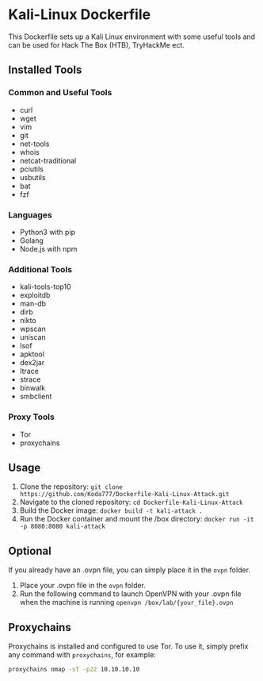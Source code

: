 # Kali-Linux Dockerfile

This Dockerfile sets up a Kali Linux environment with some useful tools and can be used for Hack The Box (HTB), TryHackMe ect.

## Installed Tools

### Common and Useful Tools

- curl
- wget
- vim
- git
- net-tools
- whois
- netcat-traditional
- pciutils
- usbutils
- bat
- fzf 

### Languages

- Python3 with pip
- Golang
- Node.js with npm

### Additional Tools

- kali-tools-top10
- exploitdb
- man-db
- dirb
- nikto
- wpscan
- uniscan
- lsof
- apktool
- dex2jar
- ltrace
- strace
- binwalk
- smbclient

### Proxy Tools

- Tor
- proxychains

## Usage

1. Clone the repository: `git clone https://github.com/Koda777/Dockerfile-Kali-Linux-Attack.git`
2. Navigate to the cloned repository: `cd Dockerfile-Kali-Linux-Attack`
3. Build the Docker image: `docker build -t kali-attack .`
4. Run the Docker container and mount the /box directory: `docker run -it -p 8080:8080 kali-attack`

## Optional

If you already have an .ovpn file, you can simply place it in the `ovpn` folder.

1. Place your .ovpn file in the `ovpn` folder.
2. Run the following command to launch OpenVPN with your .ovpn file when the machine is running `openvpn /box/lab/{your_file}.ovpn`

## Proxychains

Proxychains is installed and configured to use Tor. To use it, simply prefix any command with `proxychains`, for example:

```bash
proxychains nmap -sT -p22 10.10.10.10
